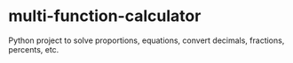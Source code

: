 # multi-function-calculator
Python project to solve proportions, equations, convert decimals, fractions, percents, etc.
